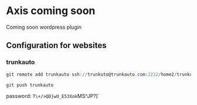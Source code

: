 # Axis coming soon

Coming soon wordpress plugin

## Configuration for websites

### trunkauto

```powershell
git remote add trunkauto ssh://trunkuto@trunkauto.com:2222/home2/trunkuto/public_html/wp-content/plugins/axis

git push trunkauto
```

password: `T\+/>QD}wU_E53Xok`MS^JP?[`
